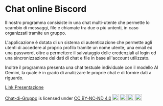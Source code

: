 # Chat online Biscord

Il nostro programma consisiste in una chat multi-utente che permette lo scambio di messaggi, file e chiamate tra due o più untenti, in caso organizzati tramite un gruppo.

L'applicazione è dotata di un sistema di autenticazione che permette agli utenti di accedere al proprio profilo tramite un nome utente, una email ed una password, oltre a permettere il salvataggio delle credenziali al login ed una sincronizzazione dei dati di chat e file in base all'account utilizzato.

Inoltre il programma presenta una chat testuale individuale con il modello AI Gemini, la quale è in grado di analizzare le proprie chat e di fornire dati a riguardo.

[Link Presentazione](https://www.canva.com/design/DAGmrm3sQ4o/zcZoIdefL4GeMznWOs61Ag/view?utm_content=DAGmrm3sQ4o&utm_campaign=designshare&utm_medium=link2&utm_source=uniquelinks&utlId=he1d7509ddf)
 
 <p xmlns:cc="http://creativecommons.org/ns#" xmlns:dct="http://purl.org/dc/terms/"><a property="dct:title" rel="cc:attributionURL" href="https://github.com/PaoloRobolini/Chat-di-Gruppo/tree/v1.0"> Chat-di-Gruppo</a> is licensed under <a href="https://creativecommons.org/licenses/by-nc-nd/4.0/?ref=chooser-v1" target="_blank" rel="license noopener noreferrer" style="display:inline-block;">CC BY-NC-ND 4.0<img style="height:22px!important;margin-left:3px;vertical-align:text-bottom;" src="https://mirrors.creativecommons.org/presskit/icons/cc.svg?ref=chooser-v1" alt=""><img style="height:22px!important;margin-left:3px;vertical-align:text-bottom;" src="https://mirrors.creativecommons.org/presskit/icons/by.svg?ref=chooser-v1" alt=""><img style="height:22px!important;margin-left:3px;vertical-align:text-bottom;" src="https://mirrors.creativecommons.org/presskit/icons/nc.svg?ref=chooser-v1" alt=""><img style="height:22px!important;margin-left:3px;vertical-align:text-bottom;" src="https://mirrors.creativecommons.org/presskit/icons/nd.svg?ref=chooser-v1" alt=""></a></p> 
